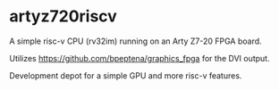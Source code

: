 # artyz720riscv

A simple risc-v CPU (rv32im) running on an Arty Z7-20 FPGA board.

Utilizes https://github.com/bpeptena/graphics_fpga for the DVI output.

Development depot for a simple GPU and more risc-v features.
